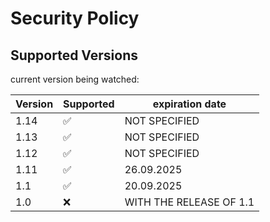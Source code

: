 # Security Policy

## Supported Versions

current version being watched:

| Version | Supported          | expiration date  |
| ------- | ------------------ | ---------------- |
| 1.14    | :white_check_mark: | NOT SPECIFIED    |                   
| 1.13    | :white_check_mark: | NOT SPECIFIED    |  
| 1.12    | :white_check_mark: | NOT SPECIFIED    |  
| 1.11    | :white_check_mark: | 26.09.2025       |
| 1.1     | :white_check_mark: | 20.09.2025       |
| 1.0     | :x:                | WITH THE RELEASE OF 1.1|

